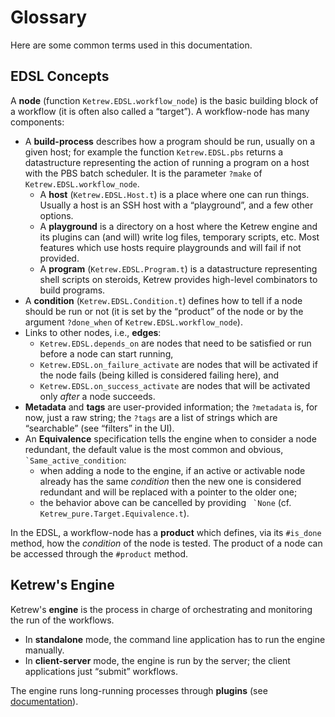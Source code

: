 Glossary
========

Here are some common terms used in this documentation.

EDSL Concepts
-------------

A **node** (function `Ketrew.EDSL.workflow_node`) is the basic building block of
a workflow (it is often also called a “target”). A workflow-node has many
components:

- A **build-process** describes how a program should be run, usually on a given
  host; for example the function `Ketrew.EDSL.pbs` returns a datastructure
  representing the action of running a program on a host with the PBS batch
  scheduler. It is the parameter `?make` of `Ketrew.EDSL.workflow_node`.
    - A **host** (`Ketrew.EDSL.Host.t`) is a place where one can run things.
      Usually a host is an SSH host with a “playground”, and a few other
      options.
    - A **playground** is a directory on a host where the Ketrew engine and its
      plugins can (and will) write log files, temporary scripts, etc.
      Most features which use hosts require playgrounds and will fail if not
      provided.
    - A **program** (`Ketrew.EDSL.Program.t`) is a datastructure representing
      shell scripts on steroids, Ketrew provides high-level combinators to build
      programs.
- A **condition** (`Ketrew.EDSL.Condition.t`) defines how to tell if a node
  should be run or not (it is set by the “product” of the node or by the
  argument `?done_when` of `Ketrew.EDSL.workflow_node`).
- Links to other nodes, i.e., **edges**:
    - `Ketrew.EDSL.depends_on` are nodes that need to be satisfied or run before a
      node can start running,
    - `Ketrew.EDSL.on_failure_activate` are nodes that will be activated if the
      node fails (being killed is considered failing here), and
    - `Ketrew.EDSL.on_success_activate` are nodes that will be activated only
      *after* a node succeeds.
- **Metadata** and **tags** are user-provided information; the `?metadata` is,
  for now, just a raw string; the `?tags` are a list of strings which are
  “searchable” (see “filters” in the UI).
- An **Equivalence** specification tells the engine when to consider a node
  redundant, the default value is the most common and obvious,
  `` `Same_active_condition``:<br/>
    - when adding a node to the engine, if an active or activable node already
      has the same *condition* then the new one is considered redundant and will
      be replaced with a pointer to the older one;
    - the behavior above can be cancelled by providing `` `None``
      (cf. `Ketrew_pure.Target.Equivalence.t`).

In the EDSL, a workflow-node has a **product** which defines, via its `#is_done`
method, how the *condition* of the node is tested.  The product of a node can be
accessed through the `#product` method.


Ketrew's Engine
---------------

Ketrew's **engine** is the process in charge of orchestrating and monitoring
the run of the workflows.

- In **standalone** mode, the command line application has to run the engine
  manually.
- In **client-server** mode, the engine is run by the server; the client
  applications just “submit” workflows.

The engine runs long-running processes through **plugins**
(see [documentation](src/doc/Long-Running_Plugins.md)).

